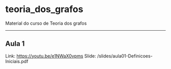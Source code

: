 # teoria_dos_grafos
Material do curso de Teoria dos grafos

-----

## Aula 1

Link: https://youtu.be/e1NWaX0vpms
Slide: /slides/aula01-Definicoes-Iniciais.pdf
